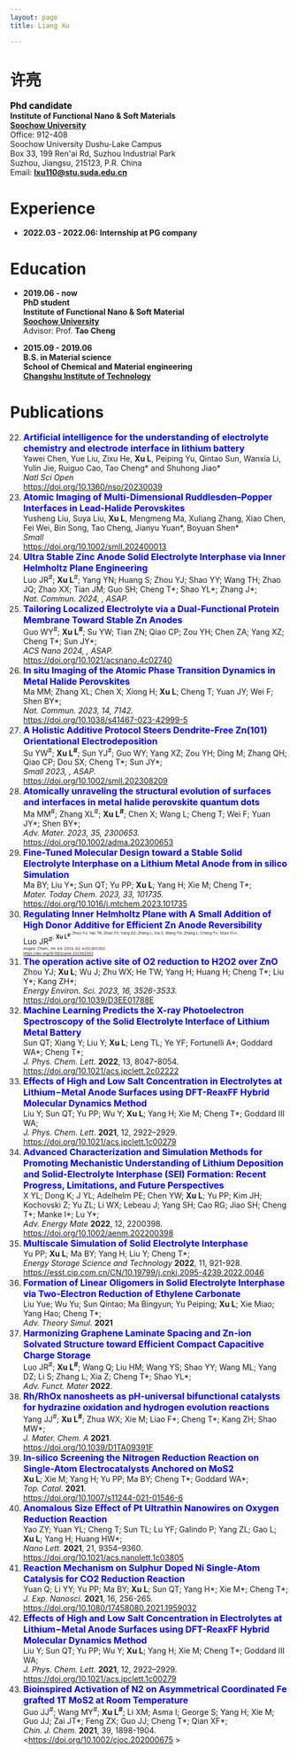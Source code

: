 ```yaml
---
layout: page
title: Liang Xu

---
```


# 许亮

<span style="color:black;font-size:12pt;font-weight:bold">Phd candidate</span><br>
**Institute of Functional Nano & Soft Materials**<br>
[**Soochow University**](http://www.suda.edu.cn/)<br>
Office: 912-408<br>
Soochow University Dushu-Lake Campus<br>
Box 33, 199 Ren'ai Rd, Suzhou Industrial Park<br>
Suzhou, Jiangsu, 215123, P.R. China<br>
Email: [**lxu110@stu.suda.edu.cn**](lxu110@stu.suda.edu.cn)<br>

# Experience
- **2022.03 - 2022.06: Internship at PG company**<br>
# Education
- **2019.06 - now**<br>
**PhD student**<br>
**Institute of Functional Nano & Soft Material**<br>
[**Soochow University**](http://www.suda.edu.cn/)<br>
Advisor: Prof. **Tao Cheng**<br>

- **2015.09 - 2019.06**<br>
**B.S. in Material science**<br>
**School of Chemical and Material engineering**<br>
[**Changshu Institute of Technology**](https://www.cslg.edu.cn/)<br>

# Publications
22. <span style="color:blue;font-size:12pt;font-weight:bold">Artificial intelligence for the understanding of electrolyte chemistry and electrode interface in lithium battery</span><br>
   Yawei Chen, Yue Liu, Zixu He, **Xu L**, Peiping Yu, Qintao Sun, Wanxia Li, Yulin Jie, Ruiguo Cao, Tao Cheng\* and Shuhong Jiao\*<br>
   *Natl Sci Open*<br>
    <https://doi.org/10.1360/nso/20230039><br>
21. <span style="color:blue;font-size:12pt;font-weight:bold">Atomic Imaging of Multi-Dimensional Ruddlesden–Popper Interfaces in Lead-Halide Perovskites</span><br>
   Yusheng Liu, Suya Liu, **Xu L**, Mengmeng Ma, Xuliang Zhang, Xiao Chen, Fei Wei, Bin Song, Tao Cheng, Jianyu Yuan\*, Boyuan Shen\*<br>
   *Small*<br>
    <https://doi.org/10.1002/smll.202400013><br>
20. <span style="color:blue;font-size:12pt;font-weight:bold">Ultra Stable Zinc Anode Solid Electrolyte Interphase via Inner Helmholtz Plane Engineering</span><br>
   Luo JR<sup>#</sup>; **Xu L**<sup>#</sup>; Yang YN; Huang S; Zhou YJ; Shao YY; Wang TH; Zhao JQ; Zhao XX; Tian JM; Guo SH; Cheng T\*; Shao YL\*; Zhang J\*;<br>
   *Nat. Commun. 2024, , ASAP.*<br>
19. <span style="color:blue;font-size:12pt;font-weight:bold">Tailoring Localized Electrolyte via a Dual-Functional Protein Membrane Toward Stable Zn Anodes</span><br>
   Guo WY<sup>#</sup>; **Xu L**<sup>**#**</sup>; Su YW; Tian ZN; Qiao CP; Zou YH; Chen ZA; Yang XZ; Cheng T\*; Sun JY\*;<br>
   *ACS Nano 2024, , ASAP.*<br>
    <https://doi.org/10.1021/acsnano.4c02740><br>
18. <span style="color:blue;font-size:12pt;font-weight:bold">In situ Imaging of the Atomic Phase Transition Dynamics in Metal Halide Perovskites</span><br>
   Ma MM; Zhang XL; Chen X; Xiong H; **Xu L**; Cheng T; Yuan JY; Wei F; Shen BY\*;<br>
   *Nat. Commun. 2023, 14, 7142.*<br>
    <https://doi.org/10.1038/s41467-023-42999-5><br>
17. <span style="color:blue;font-size:12pt;font-weight:bold">A Holistic Additive Protocol Steers Dendrite-Free Zn(101) Orientational Electrodeposition</span><br>
   Su YW<sup>#</sup>; **Xu L**<sup>**#**</sup>; Sun YJ<sup>#</sup>; Guo WY; Yang XZ; Zou YH; Ding M; Zhang QH; Qiao CP; Dou SX; Cheng T\*; Sun JY\*;<br> 
   *Small 2023, , ASAP.*<br>
    <https://doi.org/10.1002/smll.202308209><br>
16. <span style="color:blue;font-size:12pt;font-weight:bold">Atomically unraveling the structural evolution of surfaces and interfaces in metal halide perovskite quantum dots</span><br>
   Ma MM<sup>#</sup>; Zhang XL<sup>#</sup>; **Xu L**<sup>**#**</sup>; Chen X; Wang L; Cheng T; Wei F; Yuan JY\*; Shen BY\*; <br>
   *Adv. Mater. 2023, 35, 2300653.*<br>
    <https://doi.org/10.1002/adma.202300653><br>
15. <span style="color:blue;font-size:12pt;font-weight:bold">Fine-Tuned Molecular Design toward a Stable Solid Electrolyte Interphase on a Lithium Metal Anode from in silico Simulation</span><br>
   Ma BY; Liu Y\*; Sun QT; Yu PP; **Xu L**; Yang H; Xie M; Cheng T\*;<br>
   *Mater. Today Chem. 2023, 33, 101735.*<br>
    <https://doi.org/10.1016/j.mtchem.2023.101735><br>
14. <span style="color:blue;font-size:12pt;font-weight:bold">Regulating Inner Helmholtz Plane with A Small Addition of High Donor Additive for Efficient Zn Anode Reversibility</span><br>
   Luo JR<sup>#<sup/>; **Xu L**<sup>**#**<sup/>; Zhou YJ; Yan TR; Shao YY; Yang DZ; Zhang L; Xia Z; Wang TH; Zhang L; Cheng T\*; Shao YL\*;<br>
   *Angew. Chem., Int. Ed. 2023, 62, e202302302.*<br>
    <https://doi.org/10.1002/anie.202302302><br>
13. <span style="color:blue;font-size:12pt;font-weight:bold">The operation active site of O2 reduction to H2O2 over ZnO</span><br>
   Zhou YJ; **Xu L**; Wu J; Zhu WX; He TW; Yang H; Huang H; Cheng T\*; Liu Y\*; Kang ZH\*;<br>
   *Energy Environ. Sci. 2023, 16, 3526-3533.*<br>
    <https://doi.org/10.1039/D3EE01788E><br>
12. <span style="color:blue;font-size:12pt;font-weight:bold">Machine Learning Predicts the X-ray Photoelectron Spectroscopy of the Solid Electrolyte Interface of Lithium Metal Battery</span><br>
   Sun QT; Xiang Y; Liu Y; **Xu L**; Leng TL; Ye YF; Fortunelli A\*; Goddard WA\*; Cheng T\*;<br>
   *J. Phys. Chem. Lett.* **2022**, 13, 8047–8054.<br>
    <https://doi.org/10.1021/acs.jpclett.2c02222><br>
11. <span style="color:blue;font-size:12pt;font-weight:bold">Effects of High and Low Salt Concentration in Electrolytes at Lithium−Metal Anode Surfaces using DFT-ReaxFF Hybrid Molecular Dynamics Method</span><br>
   Liu Y;  Sun QT;  Yu PP;  Wu Y;  **Xu L**;  Yang H;  Xie M;  Cheng T\*;  Goddard III WA; <br>
   *J. Phys. Chem. Lett*. **2021**, 12, 2922–2929.<br>
    <https://doi.org/10.1021/acs.jpclett.1c00279><br>
10. <span style="color:blue;font-size:12pt;font-weight:bold">Advanced Characterization and Simulation Methods for Promoting Mechanistic Understanding of Lithium Deposition and Solid-Electrolyte Interphase (SEI) Formation: Recent Progress, Limitations, and Future Perspectives</span><br>
   X YL;  Dong K;  J YL;  Adelhelm PE;  Chen YW;  **Xu L**;  Yu PP;  Kim JH;  Kochovski Z;  Yu ZL;  Li WX;  Lebeau J;  Yang SH;  Cao RG;  Jiao SH;  Cheng T\*;  Manke I\*;  Lu Y\*; <br>
   *Adv. Energy Mate* **2022**, 12, 2200398.<br>
    <https://doi.org/10.1002/aenm.202200398><br>
9. <span style="color:blue;font-size:12pt;font-weight:bold">Multiscale Simulation of Solid Electrolyte Interphase</span><br>
   Yu PP;  **Xu L**;  Ma BY;  Yang H;  Liu Y;  Cheng T\*; <br>
   *Energy Storage Science and Technology* **2022**, 11, 921-928.<br>
   <https://esst.cip.com.cn/CN/10.19799/j.cnki.2095-4239.2022.0046><br>
8. <span style="color:blue;font-size:12pt;font-weight:bold">Formation of Linear Oligomers in Solid Electrolyte Interphase via Two-Electron Reduction of Ethylene Carbonate </span><br>
   Liu Yue;  Wu Yu;  Sun Qintao;  Ma Bingyun;  Yu Peiping;  **Xu L**;  Xie Miao;  Yang Hao;  Cheng T\*; <br>
   *Adv. Theory Simul.* **2021**<br>
7. <span style="color:blue;font-size:12pt;font-weight:bold">Harmonizing Graphene Laminate Spacing and Zn-ion Solvated Structure toward Efficient Compact Capacitive Charge Storage</span><br>
   Luo JR<sup>#</sup>;  **Xu L**<sup>**#**</sup>;  Wang Q;  Liu HM;  Wang YS;  Shao YY;  Wang ML;  Yang DZ;  Li S;  Zhang L;  Xia Z;  Cheng T\*;  Shao YL\*; <br>
   *Adv. Funct. Mater* **2022**.<br>
6. <span style="color:blue;font-size:12pt;font-weight:bold">Rh/RhOx nanosheets as pH-universal bifunctional catalysts for hydrazine oxidation and hydrogen evolution reactions</span><br>
   Yang JJ<sup>#</sup>;  **Xu L**<sup>**#**</sup>;  Zhua WX;  Xie M;  Liao F\*;  Cheng T\*;  Kang ZH;  Shao MW\*; <br>
   *J. Mater. Chem. A* **2021**.<br>
   <https://doi.org/10.1039/D1TA09391F><br>
5. <span style="color:blue;font-size:12pt;font-weight:bold">In-silico Screening the Nitrogen Reduction Reaction on Single-Atom Electrocatalysts Anchored on MoS2</span><br>
   **Xu L**;  Xie M;  Yang H;  Yu PP;  Ma BY;  Cheng T\*;  Goddard WA\*; <br>
   *Top. Catal.* **2021**.<br>
   <https://doi.org/10.1007/s11244-021-01546-6><br>
4. <span style="color:blue;font-size:12pt;font-weight:bold">Anomalous Size Effect of Pt Ultrathin Nanowires on Oxygen Reduction Reaction</span><br>
   Yao ZY;  Yuan YL;  Cheng T;  Sun TL;  Lu YF;  Galindo P;  Yang ZL;  Gao L;  **Xu L**;  Yang H;  Huang HW\*; <br>
   *Nano Lett.* **2021**, 21, 9354–9360.<br>
   <https://doi.org/10.1021/acs.nanolett.1c03805><br>
3. <span style="color:blue;font-size:12pt;font-weight:bold">Reaction Mechanism on Sulphur Doped Ni Single-Atom Catalysis for CO2 Reduction Reaction</span><br>
   Yuan Q;  Li YY;  Yu PP;  Ma BY;  **Xu L**;  Sun QT;  Yang H\*;  Xie M\*;  Cheng T\*; <br>
   *J. Exp. Nanosci.* **2021**, 16, 256-265.<br>
   <https://doi.org/10.1080/17458080.2021.1959032><br>
2. <span style="color:blue;font-size:12pt;font-weight:bold">Effects of High and Low Salt Concentration in Electrolytes at Lithium−Metal Anode Surfaces using DFT-ReaxFF Hybrid Molecular Dynamics Method </span><br>
   Liu Y;  Sun QT;  Yu PP;  Wu Y;  **Xu L**;  Yang H;  Xie M;  Cheng T\*;  Goddard III WA; <br>
   *J. Phys. Chem. Lett.* **2021**, 12, 2922–2929.<br>
   <https://doi.org/10.1021/acs.jpclett.1c00279><br>
1. <span style="color:blue;font-size:12pt;font-weight:bold">Bioinspired Activation of N2 on Asymmetrical Coordinated Fe grafted 1T MoS2 at Room Temperature</span><br>
   Guo JJ<sup>#</sup>;  Wang MY<sup>#</sup>;  **Xu L**<sup>**\#**</sup>;  Li XM;  Asma I;  George S;  Yang H;  Xie M;  Guo JJ;  Zai JT\*;  Feng ZX;  Guo JJ;  Cheng T\*;  Qian XF\*; <br>
   *Chin. J. Chem.* **2021**, 39, 1898-1904.<br>
   <https://doi.org/10.1002/cjoc.202000675 ><br>


